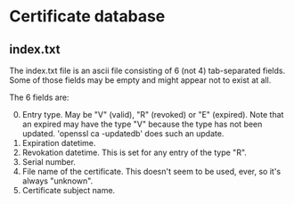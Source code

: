 # Certificate database
## index.txt
The index.txt file is an ascii file consisting of 6 (not 4) tab-separated
fields. Some of those fields may be empty and might appear not to exist at
all.

The 6 fields are:

0) Entry type. May be "V" (valid), "R" (revoked) or "E" (expired).
Note that an expired may have the type "V" because the type has
not been updated. 'openssl ca -updatedb' does such an update.
1) Expiration datetime.
2) Revokation datetime. This is set for any entry of the type "R".
3) Serial number.
4) File name of the certificate. This doesn't seem to be used,
ever, so it's always "unknown".
5) Certificate subject name.
